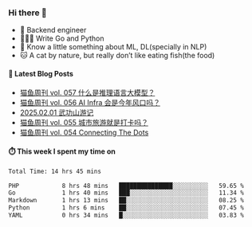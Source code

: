 ### Hi there 👋

- 🔧 Backend engineer
- 👨🏻‍💻 Write Go and Python
- 🔭 Know a little something about ML, DL(specially in NLP)
- 🐱 A cat by nature, but really don’t like eating fish(the food)

#### 📖 Latest Blog Posts
<!-- BLOG-POST-LIST:START -->
- [猫鱼周刊 vol. 057 什么是推理语言大模型？](https://ameow.xyz/archives/weekly-057)
- [猫鱼周刊 vol. 056 AI Infra 会是今年风口吗？](https://ameow.xyz/archives/weekly-056)
- [2025.02.01 武功山游记](https://ameow.xyz/archives/2025-02-01-wugong-mountain)
- [猫鱼周刊 vol. 055 城市旅游就是打卡吗？](https://ameow.xyz/archives/weekly-055)
- [猫鱼周刊 vol. 054 Connecting The Dots](https://ameow.xyz/archives/weekly-054)
<!-- BLOG-POST-LIST:END -->

#### ⏱️ This week I spent my time on
<!--START_SECTION:waka-->

```txt
Total Time: 14 hrs 45 mins

PHP            8 hrs 48 mins   ███████████████░░░░░░░░░░   59.65 %
Go             1 hrs 40 mins   ███░░░░░░░░░░░░░░░░░░░░░░   11.34 %
Markdown       1 hrs 13 mins   ██░░░░░░░░░░░░░░░░░░░░░░░   08.25 %
Python         1 hrs 6 mins    ██░░░░░░░░░░░░░░░░░░░░░░░   07.45 %
YAML           0 hrs 34 mins   █░░░░░░░░░░░░░░░░░░░░░░░░   03.83 %
```

<!--END_SECTION:waka-->

<!--
**LeslieLeung/LeslieLeung** is a ✨ _special_ ✨ repository because its `README.md` (this file) appears on your GitHub profile.

Here are some ideas to get you started:

- 🔭 I’m currently working on ...
- 🌱 I’m currently learning ...
- 👯 I’m looking to collaborate on ...
- 🤔 I’m looking for help with ...
- 💬 Ask me about ...
- 📫 How to reach me: ...
- 😄 Pronouns: ...
- ⚡ Fun fact: ...
-->
